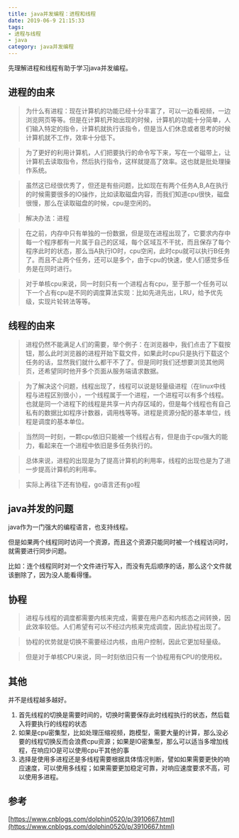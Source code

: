 ```yaml
---
title: java并发编程：进程和线程
date: 2019-06-9 21:15:33
tags: 
- 进程与线程
- java
category: java并发编程
---
```


先理解进程和线程有助于学习java并发编程。

<!--more-->

## 进程的由来

>  为什么有进程：现在计算机的功能已经十分丰富了，可以一边看视频，一边浏览网页等等。但是在计算机开始出现的时候，计算机的功能十分简单，人们输入特定的指令，计算机就执行该指令，但是当人们休息或者思考的时候计算机就不工作，效率十分低下。

>  为了更好的利用计算机，人们把要执行的命令写下来，写在一个磁带上，让计算机去读取指令，然后执行指令，这样就提高了效率。这也就是批处理操作系统。

>  虽然这已经很优秀了，但还是有些问题，比如现在有两个任务A,B,A在执行的时候需要很多的IO操作，比如读取磁盘内容，而我们知道cpu很快，磁盘很慢，那么在读取磁盘的时候，cpu是空闲的。

>  解决办法：进程

>  在之前，内存中只有单独的一份数据，但是现在进程出现了，它要求内存中每一个程序都有一片属于自己的区域，每个区域互不干扰，而且保存了每个程序此时的状态，那么当A执行IO时，cpu空闲，此时cpu就可以执行B任务了。而且不止两个任务，还可以是多个，由于cpu的快速，使人们感觉多任务是在同时进行。

> 对于单核cpu来说，同一时刻只有一个进程占有cpu，至于那一个任务可以下一个占有cpu是不同的调度算法实现：比如先进先出，LRU，给予优先级，实现片轮转法等等。


## 线程的由来

>  进程仍然不能满足人们的需要，举个例子：在浏览器中，我们点击了下载按钮，那么此时浏览器的进程开始下载文件，如果此时cpu只是执行下载这个任务的话，显然我们就什么都干不了了。但是同时我们还想要浏览其他网页，还希望同时他开多个页面从服务端请求数据。

>  为了解决这个问题，线程出现了，线程可以说是轻量级进程（在linux中线程与进程区别很小），一个线程属于一个进程，一个进程可以有多个线程。也就是同一个进程下的线程是共享一片内存区域的，但是每个线程也有自己私有的数据比如程序计数器，调用栈等等。进程是资源分配的基本单位，线程是调度的基本单位。

>  当然同一时刻，一颗cpu依旧只能被一个线程占有，但是由于cpu强大的能力，看起来在一个进程中依旧是多任务执行的。

>  总体来说，进程的出现是为了提高计算机的利用率，线程的出现也是为了进一步提高计算机的利用率。

>  实际上再往下还有协程，go语言还有go程    

## java并发的问题

java作为一门强大的编程语言，也支持线程。

但是如果两个线程同时访问一个资源，而且这个资源只能同时被一个线程访问时，就需要进行同步问题。

比如：连个线程同时对一个文件进行写入，而没有先后顺序的话，那么这个文件就该删除了，因为没人能看得懂。

## 协程

>进程与线程的调度都需要内核来完成，需要在用户态和内核态之间转换，因此效率较低。人们希望有可以不经过内核来完成调度，因此协程出现了。

>协程的优势就是切换不需要经过内核，由用户控制，因此它更加轻量级。

>但是对于单核CPU来说，同一时刻依旧只有一个协程用有CPU的使用权。

## 其他

并不是线程越多越好。
1. 首先线程的切换是需要时间的，切换时需要保存此时线程执行的状态，然后载入将要执行的线程的状态
2. 如果是cpu密集型，比如处理压缩视频，跑模型，需要大量的计算，那么没必要的线程切换反而会浪费cpu资源；如果是IO密集型，那么可以适当多增加线程，在响应IO是可以使用cpu干其他的事
3. 选择是使用多进程还是多线程需要根据具体情况判断，譬如如果需要更快的响应速度，可以使用多线程；如果需要更加稳定可靠，对响应速度要求不高，可以使用多进程。

## 参考
[https://www.cnblogs.com/dolphin0520/p/3910667.html](https://www.cnblogs.com/dolphin0520/p/3910667.html)